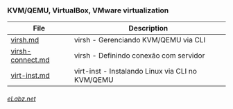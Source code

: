 ### KVM/QEMU, VirtualBox, VMware virtualization

| File | Description |
|------|-------------|
|[virsh.md](http://elabz.net/KVM/virsh)| virsh - Gerenciando KVM/QEMU via CLI |
|[virsh-connect.md](http://elabz.net/KVM/virsh-connect)| virsh - Definindo conexão com servidor |
|[virt-inst.md](http://elabz.net/KVM/virt-inst)| virt-inst - Instalando Linux via CLI no KVM/QEMU |

###### [eLabz.net](https://elabz.net)
